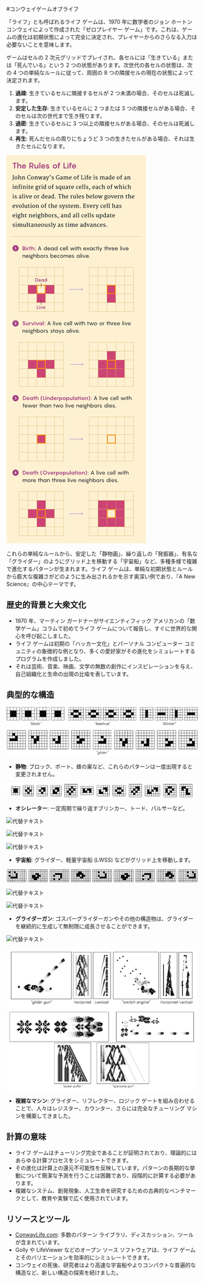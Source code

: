 #コンウェイゲームオブライフ

「ライフ」とも呼ばれるライフ ゲームは、1970 年に数学者のジョン ホートン コンウェイによって作成された「ゼロプレイヤー ゲーム」です。これは、ゲームの進化は初期状態によって完全に決定され、プレイヤーからのさらなる入力は必要ないことを意味します。

ゲームはセルの 2 次元グリッドでプレイされ、各セルには「生きている」または「死んでいる」という 2 つの状態があります。次世代の各セルの状態は、次の 4 つの単純なルールに従って、周囲の 8 つの隣接セルの現在の状態によって決定されます。

1. **過疎**: 生きているセルに隣接するセルが 2 つ未満の場合、そのセルは死滅します。
2. **安定した生存**: 生きているセルに 2 つまたは 3 つの隣接セルがある場合、そのセルは次の世代まで生き残ります。
3. **過密**: 生きているセルに 3 つ以上の隣接セルがある場合、そのセルは死滅します。
4. **再生**: 死んだセルの周りにちょうど 3 つの生きたセルがある場合、それは生きたセルになります。

![代替テキスト](../../images/conways-game-of-life/image-8.png)

これらの単純なルールから、安定した「静物画」、繰り返しの「発振器」、有名な「グライダー」のようにグリッド上を移動する「宇宙船」など、多種多様で複雑で進化するパターンが生まれます。ライフ ゲームは、単純な初期状態とルールから膨大な複雑さがどのように生み出されるかを示す奥深い例であり、『A New Science』の中心テーマです。

## 歴史的背景と大衆文化

- 1970 年、マーティン ガードナーがサイエンティフィック アメリカンの「数学ゲーム」コラムで初めてライフ ゲームについて報告し、すぐに世界的な関心を呼び起こしました。
- ライフ ゲームは初期の「ハッカー文化」とパーソナル コンピューター コミュニティの象徴的な例となり、多くの愛好家がその進化をシミュレートするプログラムを作成しました。
- それは芸術、音楽、映画、文学の無数の創作にインスピレーションを与え、自己組織化と生命の出現の比喩を表しています。

## 典型的な構造

![代替テキスト](../../images/conways-game-of-life/image.png)

- **静物**: ブロック、ボート、蜂の巣など、これらのパターンは一度出現すると変更されません。

![代替テキスト](../../images/conways-game-of-life/image-2.png)

- **オシレーター**: 一定周期で繰り返すブリンカー、トード、パルサーなど。

![代替テキスト](https://upload.wikimedia.org/wikipedia/commons/9/95/Game_of_life_blinker.gif)

![代替テキスト](https://upload.wikimedia.org/wikipedia/commons/1/12/Game_of_life_toad.gif)

![代替テキスト](https://upload.wikimedia.org/wikipedia/commons/0/07/Game_of_life_pulsar.gif)

- **宇宙船**: グライダー、軽量宇宙船 (LWSS) などがグリッド上を移動します。

![代替テキスト](../../images/conways-game-of-life/image-1.png)

![代替テキスト](https://upload.wikimedia.org/wikipedia/commons/f/f2/Game_of_life_animated_glider.gif)

![代替テキスト](https://upload.wikimedia.org/wikipedia/commons/3/37/Game_of_life_animated_LWSS.gif)

- **グライダーガン**: ゴスパーグライダーガンやその他の構造物は、グライダーを継続的に生成して無制限に成長させることができます。

![代替テキスト](https://upload.wikimedia.org/wikipedia/commons/e/e5/Gospers_glider_gun.gif)

![代替テキスト](../../images/conways-game-of-life/image-3.png)
![代替テキスト](../../images/conways-game-of-life/image-4.png)

- **複雑なマシン**: グライダー、リフレクター、ロジック ゲートを組み合わせることで、人々はレジスター、カウンター、さらには完全なチューリング マシンを構築してきました。

## 計算の意味

- ライフ ゲームはチューリング完全であることが証明されており、理論的にはあらゆる計算プロセスをシミュレートできます。
- その進化は計算上の還元不可能性を反映しています。パターンの長期的な挙動について簡潔な予測を行うことは困難であり、段階的に計算する必要があります。
- 複雑なシステム、創発現象、人工生命を研究するための古典的なベンチマークとして、教育や実験で広く使用されています。

## リソースとツール

- [ConwayLife.com](https://www.conwaylife.com/): 多数のパターン ライブラリ、ディスカッション、ツールが含まれています。
- Golly や LifeViewer などのオープン ソース ソフトウェアは、ライフ ゲームとそのバリエーションを効率的にシミュレートできます。
- コンウェイの死後、研究者はより高速な宇宙船やよりコンパクトな普遍的な構造など、新しい構造の探索を続けました。